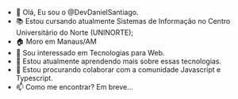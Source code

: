 - 👋 Olá, Eu sou o @DevDanielSantiago.
- :books: Estou cursando atualmente Sistemas de Informação no Centro Universitário do Norte (UNINORTE);
- :house: Moro em Manaus/AM
- 👀 Sou interessado em Tecnologias para Web.
- 🌱 Estou atualmente aprendendo mais sobre essas tecnologias.
- 💞️ Estou procurando colaborar com a comunidade Javascript e Typescript.
- 📫 Como me encontrar? Em breve...
